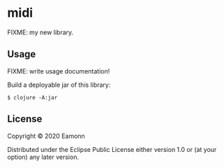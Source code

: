 # midi

FIXME: my new library.

## Usage

FIXME: write usage documentation!

Build a deployable jar of this library:

    $ clojure -A:jar

## License

Copyright © 2020 Eamonn

Distributed under the Eclipse Public License either version 1.0 or (at
your option) any later version.
